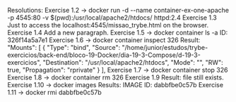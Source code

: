 Resolutions:
Exercise 1.2
-> docker run -d --name container-ex-one-apache -p 4545:80 -v $(pwd):/usr/local/apache2/htdocs/  httpd:2.4
Exercise 1.3
Just to access the localhost:4545/missao_trybe.html on the browser.
Exercise 1.4
Add a new paragraph.
Exercise 1.5
-> docker container ls -a
ID: 326f14a5a7e1
Exercise 1.6
-> docker container inspect 326
Result:
  "Mounts": [
            {
                "Type": "bind",
                "Source": "/home/junior/estudos/trybe-exercicios/back-end/bloco-19-Docker/dia-19-3-Compose/d-19-3-exercicios",
                "Destination": "/usr/local/apache2/htdocs",
                "Mode": "",
                "RW": true,
                "Propagation": "rprivate"
            }
        ],
Exercise 1.7
-> docker container stop 326
Exercise 1.8
-> docker container rm 326
Exercise 1.9
Result: file still exists.
Exercise 1.10
-> docker images
Results: IMAGE ID: dabbfbe0c57b
Exercise 1.11
-> docker rmi dabbfbe0c57b
